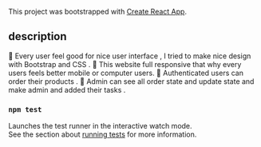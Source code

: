 This project was bootstrapped with [Create React App](https://github.com/facebook/create-react-app).

## description 
	Every user feel good for nice user interface , I tried to make nice design with Bootstrap and CSS . 
	This website full responsive that why every users feels better mobile or computer users.
	Authenticated users can order their products .
	Admin can see all order state and update state and make admin and added their tasks .


### `npm test`

Launches the test runner in the interactive watch mode.<br />
See the section about [running tests](https://facebook.github.io/create-react-app/docs/running-tests) for more information.
